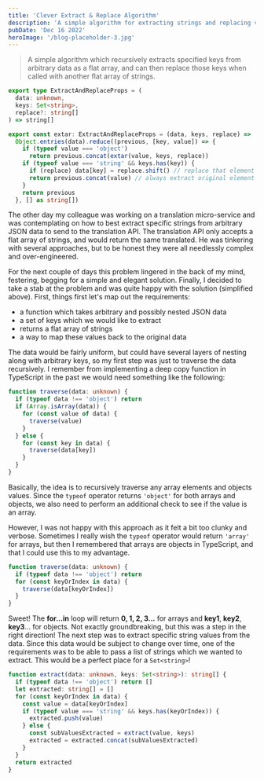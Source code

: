 ```yaml
---
title: 'Clever Extract & Replace Algorithm'
description: 'A simple algorithm for extracting strings and replacing values written in TypeScript.'
pubDate: 'Dec 16 2022'
heroImage: '/blog-placeholder-3.jpg'
---
```


> A simple algorithm which recursively extracts specified keys from arbitrary data as a flat array, and can then replace those keys when called with another flat array of strings.

```ts
export type ExtractAndReplaceProps = (
  data: unknown,
  keys: Set<string>,
  replace?: string[]
) => string[]

export const extar: ExtractAndReplaceProps = (data, keys, replace) =>
  Object.entries(data).reduce((previous, [key, value]) => {
    if (typeof value === 'object')
      return previous.concat(extar(value, keys, replace))
    if (typeof value === 'string' && keys.has(key)) {
      if (replace) data[key] = replace.shift() // replace that element if specified
      return previous.concat(value) // always extract original element
    }
    return previous
  }, [] as string[])
```

The other day my colleague was working on a translation micro-service and was contemplating on how to best extract specific strings from arbitrary JSON data to send to the translation API. The translation API only accepts a flat array of strings, and would return the same translated. He was tinkering with several approaches, but to be honest they were all needlessly complex and over-engineered.

For the next couple of days this problem lingered in the back of my mind, festering, begging for a simple and elegant solution. Finally, I decided to take a stab at the problem and was quite happy with the solution (simplified above). First, things first let's map out the requirements:

- a function which takes arbitrary and possibly nested JSON data
- a set of keys which we would like to extract
- returns a flat array of strings
- a way to map these values back to the original data

The data would be fairly uniform, but could have several layers of nesting along with arbitrary keys, so my first step was just to traverse the data recursively. I remember from implementing a deep copy function in TypeScript in the past we would need something like the following:

```ts
function traverse(data: unknown) {
  if (typeof data !== 'object') return
  if (Array.isArray(data)) {
    for (const value of data) {
      traverse(value)
    }
  } else {
    for (const key in data) {
      traverse(data[key])
    }
  }
}
```

Basically, the idea is to recursively traverse any array elements and objects values. Since the `typeof` operator returns `'object'` for both arrays and objects, we also need to perform an additional check to see if the value is an array.

However, I was not happy with this approach as it felt a bit too clunky and verbose. Sometimes I really wish the `typeof` operator would return `'array'` for arrays, but then I remembered that arrays are objects in TypeScript, and that I could use this to my advantage.

```ts
function traverse(data: unknown) {
  if (typeof data !== 'object') return
  for (const keyOrIndex in data) {
    traverse(data[keyOrIndex])
  }
}
```

Sweet! The **for...in** loop will return **0, 1, 2, 3...** for arrays and **key1**, **key2**, **key3**... for objects. Not exactly groundbreaking, but this was a step in the right direction! The next step was to extract specific string values from the data. Since this data would be subject to change over time, one of the requirements was to be able to pass a list of strings which we wanted to extract. This would be a perfect place for a `Set<string>`!

```ts
function extract(data: unknown, keys: Set<string>): string[] {
  if (typeof data !== 'object') return []
  let extracted: string[] = []
  for (const keyOrIndex in data) {
    const value = data[keyOrIndex]
    if (typeof value === 'string' && keys.has(keyOrIndex)) {
      extracted.push(value)
    } else {
      const subValuesExtracted = extract(value, keys)
      extracted = extracted.concat(subValuesExtracted)
    }
  }
  return extracted
}
```
